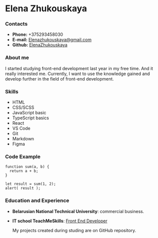 # Elena Zhukouskaya

### Contacts

- **Phone:** +375293458030
- **E-mail:** [Elenazhukouskaya@gmail.com](Elenazhukouskaya@gmail.com)
- **Github:** [ElenaZhukouskaya](https://github.com/ElenaZhukouskaya)

### About me

I started studying front-end development last year in my free time. And it really interested me. Currently, I want to use the knowledge gained and develop further in the field of front-end development.

### Skills

- HTML
- CSS/SCSS
- JavaScript basic
- TypeScript basics
- React
- VS Code
- Git
- Markdown
- Figma

### Code Example

```
function sum(a, b) {
  return a + b;
}

let result = sum(1, 2);
alert( result );
```

### Education and Experience

- **Belarusian National Technical University**: commercial business.
- **IT school TeachMeSkills**: [Front End Developer](https://teachmeskills.by/kursy-programmirovaniya/frontend-html-css-javascript-minsk)

  My projects created during studing are on GitHub repository.

